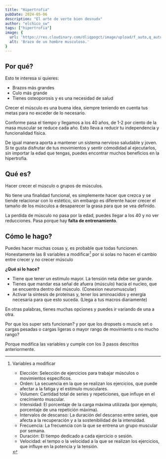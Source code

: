 ```yaml
---
title: "Hipertrofia"
pubDate: 2024-05-06
description: "El arte de verte bien desnudx"
author: "elchico_sw"
tags: ["hipertrofia"]
image: {
  url: 'https://res.cloudinary.com/dliqpogct/image/upload/f_auto,q_auto/v1/mysite/hipertrophy',
  alt: 'Brazo de un hombre musculoso.'
}
---
```

## Por qué?

Esto te interesa si quieres:
- Brazos más grandes
- Culo más grande
- Tienes osteoporosis y es una necesidad de salud

Crecer el músculo es una buena idea, siempre teniendo en cuenta tus metas para no exceder de lo necesario.

Conforme pasa el tiempo y llegamos a los 40 años, de 1-2 por ciento de la masa muscular se reduce cada año. Esto lleva a reducir tu independencia y funcionalidad física.

De igual manera aporta a mantener un sistema nervioso saludable y joven. Si te gusta disfrutar de tus movimientos y sentir cómodidad al ejecutarlos, sin importar la edad que tengas, puedes encontrar muchos beneficios en la hipertrofia.

## Qué es?

Hacer crecer el músculo o grupos de músculos.

No tiene una finalidad funcional, es simplemente hacer que crezca y se tiende relacionar con lo estético, sin embargo es diferente hacer crecer el tamaño de los músculos a desaparecer la grasa para que se vea definido.

La perdida de músculo no pasa por la edad, puedes llegar a los 40 y no ver reducciones. Pasa porque hay **falta de entrenamiento**.

## Cómo le hago?

Puedes hacer muchas cosas y, es probable que todas funcionen. Honestamente las 8 variables a modificar[^listnote] por si solas no hacen el cambio entre crecer y no crecer músculo

**¿Qué si lo hace?**

- Tiene que tener un estimulo mayor. La tensión neta debe ser grande.
- Tienes que mandar esa señal de afuera (músculo) hacia el nucleo, que se encuentra dentro del músculo. (Conexion neuromuscular)
- Activar la síntesis de proteínas y, tener los aminoacidos y energía necesaria para que esto suceda. (Llega a tus macros diariamente)

En otras palabras, tienes muchas opciones y puedes ir variando de una a otra.

Por que los super sets funcionan? y por que los dropsets o muscle set o cargas pesadas o cargas ligeras o mayor rango de movimiento o no mucho rango?

Porque modifica las variables y cumple con los 3 pasos descritos anteriormente.

  [^listnote]: Variables a modificar
    
    - Elección: Selección de ejercicios para trabajar músculos o movimientos específicos.
    - Orden: La secuencia en la que se realizan los ejercicios, que puede afectar a la fatiga y el estímulo musculares.
    - Volumen: Cantidad total de series y repeticiones, que influye en el crecimiento muscular.
    - Intensidad: El porcentaje de la carga máxima utilizada (por ejemplo, porcentaje de una repetición máxima).
    - Intervalos de descanso: La duración del descanso entre series, que afecta a la recuperación y a la sostenibilidad de la intensidad.
    - Frecuencia: La frecuencia con la que se entrena un grupo muscular por semana.
    - Duración: El tiempo dedicado a cada ejercicio o sesión.
    - Velocidad: el tempo o la velocidad a la que se realizan los ejercicios, que influye en la potencia y la tensión.